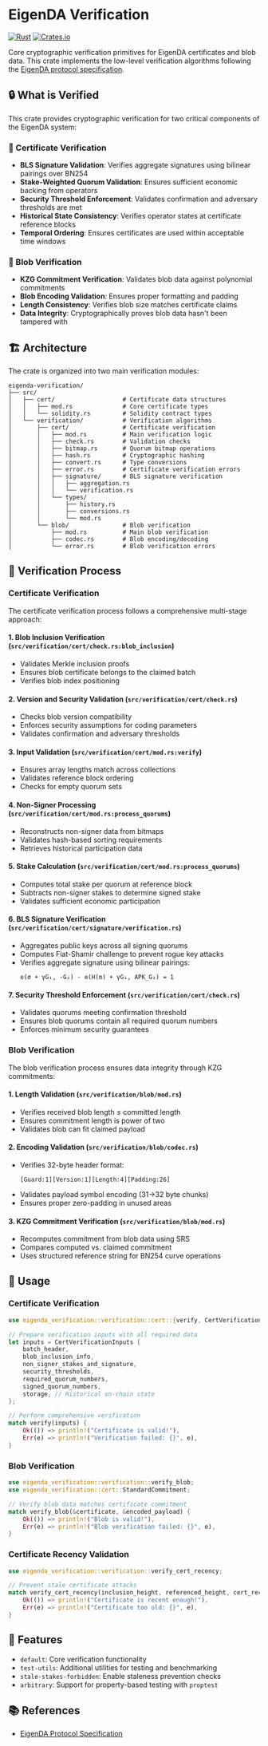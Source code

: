 # EigenDA Verification

[![Rust](https://img.shields.io/badge/rust-1.88-orange.svg)](https://www.rust-lang.org)
[![Crates.io](https://img.shields.io/crates/v/eigenda-verification.svg)](https://crates.io/crates/eigenda-verification)

Core cryptographic verification primitives for EigenDA certificates and blob data. This crate implements the low-level verification algorithms following the [EigenDA protocol specification](https://docs.eigencloud.xyz/products/eigenda/core-concepts/overview).

## 🔒 What is Verified

This crate provides cryptographic verification for two critical components of the EigenDA system:

### 📜 Certificate Verification
- **BLS Signature Validation**: Verifies aggregate signatures using bilinear pairings over BN254
- **Stake-Weighted Quorum Validation**: Ensures sufficient economic backing from operators
- **Security Threshold Enforcement**: Validates confirmation and adversary thresholds are met
- **Historical State Consistency**: Verifies operator states at certificate reference blocks
- **Temporal Ordering**: Ensures certificates are used within acceptable time windows

### 🧩 Blob Verification  
- **KZG Commitment Verification**: Validates blob data against polynomial commitments
- **Blob Encoding Validation**: Ensures proper formatting and padding
- **Length Consistency**: Verifies blob size matches certificate claims
- **Data Integrity**: Cryptographically proves blob data hasn't been tampered with

## 🏗️ Architecture

The crate is organized into two main verification modules:

```
eigenda-verification/
├── src/
│   ├── cert/                   # Certificate data structures
│   │   ├── mod.rs              # Core certificate types
│   │   └── solidity.rs         # Solidity contract types
│   └── verification/           # Verification algorithms
│       ├── cert/               # Certificate verification
│       │   ├── mod.rs          # Main verification logic
│       │   ├── check.rs        # Validation checks
│       │   ├── bitmap.rs       # Quorum bitmap operations
│       │   ├── hash.rs         # Cryptographic hashing
│       │   ├── convert.rs      # Type conversions
│       │   ├── error.rs        # Certificate verification errors
│       │   ├── signature/      # BLS signature verification
│       │   │   ├── aggregation.rs
│       │   │   └── verification.rs
│       │   └── types/          
│       │       ├── history.rs
│       │       ├── conversions.rs
│       │       └── mod.rs
│       └── blob/               # Blob verification
│           ├── mod.rs          # Main blob verification
│           ├── codec.rs        # Blob encoding/decoding
│           └── error.rs        # Blob verification errors
```

## 🔧 Verification Process

### Certificate Verification

The certificate verification process follows a comprehensive multi-stage approach:

#### 1. **Blob Inclusion Verification** (`src/verification/cert/check.rs:blob_inclusion`)
- Validates Merkle inclusion proofs
- Ensures blob certificate belongs to the claimed batch
- Verifies blob index positioning

#### 2. **Version and Security Validation** (`src/verification/cert/check.rs`)
- Checks blob version compatibility
- Enforces security assumptions for coding parameters
- Validates confirmation and adversary thresholds

#### 3. **Input Validation** (`src/verification/cert/mod.rs:verify`)
- Ensures array lengths match across collections
- Validates reference block ordering
- Checks for empty quorum sets

#### 4. **Non-Signer Processing** (`src/verification/cert/mod.rs:process_quorums`)
- Reconstructs non-signer data from bitmaps
- Validates hash-based sorting requirements
- Retrieves historical participation data

#### 5. **Stake Calculation** (`src/verification/cert/mod.rs:process_quorums`)
- Computes total stake per quorum at reference block
- Subtracts non-signer stakes to determine signed stake
- Validates sufficient economic participation

#### 6. **BLS Signature Verification** (`src/verification/cert/signature/verification.rs`)
- Aggregates public keys across all signing quorums
- Computes Fiat-Shamir challenge to prevent rogue key attacks
- Verifies aggregate signature using bilinear pairings:
  ```
  e(σ + γG₁, -G₂) · e(H(m) + γG₁, APK_G₂) = 1
  ```

#### 7. **Security Threshold Enforcement** (`src/verification/cert/check.rs`)
- Validates quorums meeting confirmation threshold
- Ensures blob quorums contain all required quorum numbers
- Enforces minimum security guarantees

### Blob Verification

The blob verification process ensures data integrity through KZG commitments:

#### 1. **Length Validation** (`src/verification/blob/mod.rs`)
- Verifies received blob length ≤ committed length
- Ensures commitment length is power of two
- Validates blob can fit claimed payload

#### 2. **Encoding Validation** (`src/verification/blob/codec.rs`)
- Verifies 32-byte header format:
  ```
  [Guard:1][Version:1][Length:4][Padding:26]
  ```
- Validates payload symbol encoding (31→32 byte chunks)
- Ensures proper zero-padding in unused areas

#### 3. **KZG Commitment Verification** (`src/verification/blob/mod.rs`)
- Recomputes commitment from blob data using SRS
- Compares computed vs. claimed commitment
- Uses structured reference string for BN254 curve operations

## 🚀 Usage

### Certificate Verification

```rust
use eigenda_verification::verification::cert::{verify, CertVerificationInputs};

// Prepare verification inputs with all required data
let inputs = CertVerificationInputs {
    batch_header,
    blob_inclusion_info,
    non_signer_stakes_and_signature,
    security_thresholds,
    required_quorum_numbers,
    signed_quorum_numbers,
    storage, // Historical on-chain state
};

// Perform comprehensive verification
match verify(inputs) {
    Ok(()) => println!("Certificate is valid!"),
    Err(e) => println!("Verification failed: {}", e),
}
```

### Blob Verification

```rust
use eigenda_verification::verification::verify_blob;
use eigenda_verification::cert::StandardCommitment;

// Verify blob data matches certificate commitment
match verify_blob(&certificate, &encoded_payload) {
    Ok(()) => println!("Blob is valid!"),
    Err(e) => println!("Blob verification failed: {}", e),
}
```

### Certificate Recency Validation

```rust
use eigenda_verification::verification::verify_cert_recency;

// Prevent stale certificate attacks
match verify_cert_recency(inclusion_height, referenced_height, cert_recency_window) {
    Ok(()) => println!("Certificate is recent enough!"),
    Err(e) => println!("Certificate too old: {}", e),
}
```

## 🎯 Features

- `default`: Core verification functionality
- `test-utils`: Additional utilities for testing and benchmarking
- `stale-stakes-forbidden`: Enable staleness prevention checks
- `arbitrary`: Support for property-based testing with `proptest`

## 📚 References

- [EigenDA Protocol Specification](https://docs.eigencloud.xyz/products/eigenda/core-concepts/overview)
